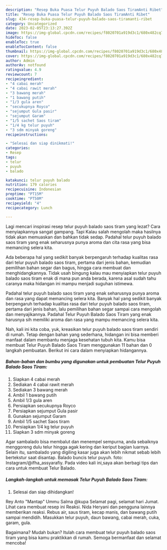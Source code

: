 ```yaml
---
description: "Resep Buka Puasa Telur Puyuh Balado Saos TiramAnti Ribet"
title: "Resep Buka Puasa Telur Puyuh Balado Saos TiramAnti Ribet"
slug: 434-resep-buka-puasa-telur-puyuh-balado-saos-tiramanti-ribet
category: Uncategorized
date: 2023-02-05T23:13:27.392Z
image: https://img-global.cpcdn.com/recipes/f8020701a919d3c1/680x482cq70/telur-puyuh-balado-saos-tiram-foto-resep-utama.jpg
hideToc: false
enableToc: true
enableTocContent: false
thumbnail: https://img-global.cpcdn.com/recipes/f8020701a919d3c1/680x482cq70/telur-puyuh-balado-saos-tiram-foto-resep-utama.jpg
cover: https://img-global.cpcdn.com/recipes/f8020701a919d3c1/680x482cq70/telur-puyuh-balado-saos-tiram-foto-resep-utama.jpg
author: Admin
authorAv: notfound
ratingvalue: 4.9
reviewcount: 7
recipeingredient:
- "4 cabai merah"
- "4 cabai rawit merah"
- "3 bawang merah"
- "1 bawang putih"
- "1/3 gula aren"
- "secukupnya Royco"
- "sejumput Gula pasir"
- "sejumput Garam"
- "1/5 sachet Saos tiram"
- "1/4 kg telur puyuh"
- "3 sdm minyak goreng"
recipeinstructions:

- "Selesai dan siap dinikmati!"
categories:
- Resep
tags:
- telur
- puyuh
- balado

katakunci: telur puyuh balado 
nutrition: 179 calories
recipecuisine: Indonesian
preptime: "PT15M"
cooktime: "PT50M"
recipeyield: "4"
recipecategory: Lunch

---
```



Lagi mencari inspirasi resep telur puyuh balado saos tiram yang lezat? Cara menyiapkannya sangat gampang. Tapi Kalau salah mengolah maka hasilnya tidak akan memuaskan dan bahkan tidak sedap. Padahal telur puyuh balado saos tiram yang enak seharusnya punya aroma dan cita rasa yang bisa memancing selera kita.


Ada beberapa hal yang sedikit banyak berpengaruh terhadap kualitas rasa dari telur puyuh balado saos tiram, pertama dari jenis bahan, kemudian pemilihan bahan segar dan bagus, hingga cara membuat dan menghidangkannya. Tidak usah bingung kalau mau menyiapkan telur puyuh balado saos tiram enak di mana pun anda berada, karena asal sudah tahu caranya maka hidangan ini mampu menjadi suguhan istimewa.

Padahal telur puyuh balado saos tiram yang enak seharusnya punya aroma dan rasa yang dapat memancing selera kita. Banyak hal yang sedikit banyak berpengaruh terhadap kualitas rasa dari telur puyuh balado saos tiram, pertama dari jenis bahan, lalu pemilihan bahan segar sampai cara mengolah dan menyajikannya. Padahal Telur Puyuh Balado Saos Tiram yang enak harusnya sih memiliki aroma dan rasa yang mampu memancing selera kita.


Nah, kali ini kita coba, yuk, kreasikan telur puyuh balado saos tiram sendiri di rumah. Tetap dengan bahan yang sederhana, hidangan ini bisa memberi manfaat dalam membantu menjaga kesehatan tubuh kita. Kamu bisa membuat Telur Puyuh Balado Saos Tiram menggunakan 11 bahan dan 0 langkah pembuatan. Berikut ini cara dalam menyiapkan hidangannya.

<!--inarticleads1-->

##### Bahan-bahan dan bumbu yang digunakan untuk pembuatan Telur Puyuh Balado Saos Tiram:

1. Siapkan 4 cabai merah
1. Sediakan 4 cabai rawit merah
1. Sediakan 3 bawang merah
1. Ambil 1 bawang putih
1. Ambil 1/3 gula aren
1. Persiapkan secukupnya Royco
1. Persiapkan sejumput Gula pasir
1. Gunakan sejumput Garam
1. Ambil 1/5 sachet Saos tiram
1. Persiapkan 1/4 kg telur puyuh
1. Siapkan 3 sdm minyak goreng


Agar sambalado bisa membalut dan menempel sempurna, anda sebaiknya menggoreng dulu telur hingga agak kering dan keriput bagian luarnya. Selain itu, sambalado yang digiling kasar juga akan lebih nikmat sebab lebih bertekstur saat disantap. Balado buncis telur puyuh. foto: Instagram/@ifha_assyarafiy. Pada video kali ini,saya akan berbagi tips dan cara untuk membuat Telur Balado. 

<!--inarticleads2-->

##### Langkah-langkah untuk memasak Telur Puyuh Balado Saos Tiram:


1. Selesai dan siap dihidangkan!

Rey Anto &#34;Mantap&#34; Ummu Salma @kupa Selamat pagi, selamat hari Jumat. Lihat cara membuat resep ini Reaksi. Nida Heryani dan pengguna lainnya memberikan reaksi. Rebus air, saus tiram, kecap manis, dan bawang putih sampai mendidih. Masukkan telur puyuh, daun bawang, cabai merah, cuka, garam, gula. 

Bagaimana? Mudah bukan? Itulah cara membuat telur puyuh balado saos tiram yang bisa kamu praktikkan di rumah. Semoga bermanfaat dan selamat mencoba!
